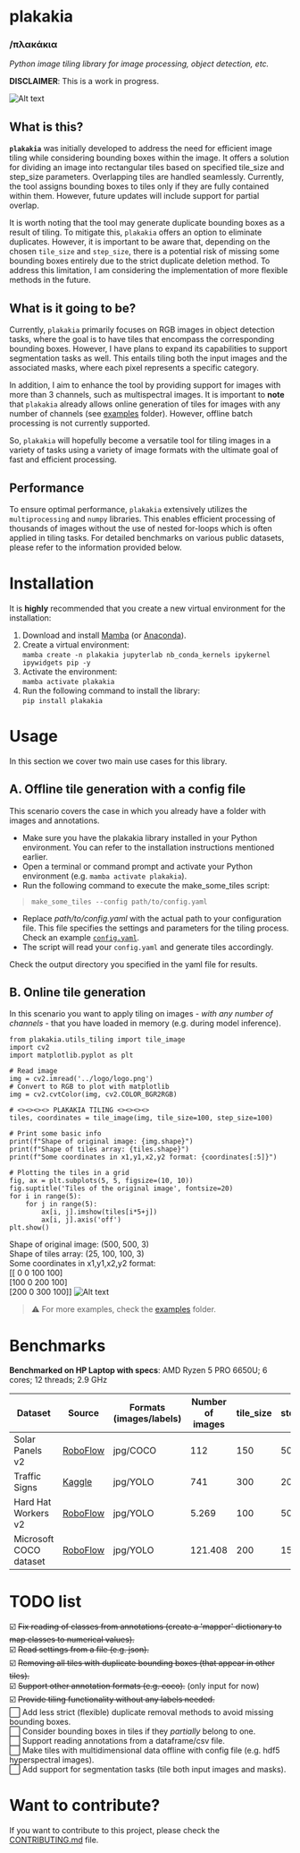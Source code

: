 # plakakia 
### /πλακάκια  
*Python image tiling library for image processing, object detection, etc.*

**DISCLAIMER**: This is a work in progress.  
  
![Alt text](logo/logo.png?raw=true "This is a \"plakaki\", meaning tile in Greek.")  

## What is this?
**`plakakia`** was initially developed to address the need for efficient image tiling while considering bounding boxes within the image. It offers a solution for dividing an image into rectangular tiles based on specified tile_size and step_size parameters. Overlapping tiles are handled seamlessly. Currently, the tool assigns bounding boxes to tiles only if they are fully contained within them. However, future updates will include support for partial overlap.

It is worth noting that the tool may generate duplicate bounding boxes as a result of tiling. To mitigate this, `plakakia` offers an option to eliminate duplicates. However, it is important to be aware that, depending on the chosen `tile_size` and `step_size`, there is a potential risk of missing some bounding boxes entirely due to the strict duplicate deletion method. To address this limitation, I am considering the implementation of more flexible methods in the future.  

## What is it going to be?
Currently, `plakakia` primarily focuses on RGB images in object detection tasks, where the goal is to have tiles that encompass the corresponding bounding boxes. However, I have plans to expand its capabilities to support segmentation tasks as well. This entails tiling both the input images and the associated masks, where each pixel represents a specific category.

In addition, I aim to enhance the tool by providing support for images with more than 3 channels, such as multispectral images. It is important to **note** that `plakakia` already allows online generation of tiles for images with any number of channels (see [examples](examples/) folder). However, offline batch processing is not currently supported.  

So, `plakakia` will hopefully become a versatile tool for tiling images in a variety of tasks using a variety of image formats with the ultimate goal of fast and efficient processing.

## Performance
To ensure optimal performance, `plakakia` extensively utilizes the `multiprocessing` and `numpy` libraries. This enables efficient processing of thousands of images without the use of nested for-loops which is often applied in tiling tasks. For detailed benchmarks on various public datasets, please refer to the information provided below.
  
# Installation

It is **highly** recommended that you create a new virtual environment for the installation:    
 1. Download and install [Mamba](https://mamba.readthedocs.io/en/latest/installation.html) (or [Anaconda](https://www.anaconda.com/products/distribution)). 
 2. Create a virtual environment:  
 `mamba create -n plakakia jupyterlab nb_conda_kernels ipykernel ipywidgets pip -y`  
 3. Activate the environment:  
 `mamba activate plakakia`
4. Run the following command to install the library:  
`pip install plakakia`  

# Usage

In this section we cover two main use cases for this library.
## A. Offline tile generation with a config file
This scenario covers the case in which you already have a folder with images and annotations.
 - Make sure you have the plakakia library installed in your Python environment. You can refer to the installation instructions mentioned earlier.
 - Open a terminal or command prompt and activate your Python environment (e.g. `mamba activate plakakia`).
 - Run the following command to execute the make_some_tiles script:  
  > `make_some_tiles --config path/to/config.yaml`  

-    Replace *path/to/config.yaml* with the actual path to your configuration file. This file specifies the settings and parameters for the tiling process. Check an example [`config.yaml`](plakakia/config.yaml).  
 - The script will read your `config.yaml` and generate tiles accordingly.  

 Check the output directory you specified in the yaml file for results.  
  
## B. Online tile generation
In this scenario you want to apply tiling on images - *with any number of channels* - that you have loaded in memory (e.g. during model inference).  
```
from plakakia.utils_tiling import tile_image
import cv2
import matplotlib.pyplot as plt

# Read image
img = cv2.imread('../logo/logo.png')
# Convert to RGB to plot with matplotlib
img = cv2.cvtColor(img, cv2.COLOR_BGR2RGB)

# <><><><> PLAKAKIA TILING <><><><> 
tiles, coordinates = tile_image(img, tile_size=100, step_size=100)

# Print some basic info
print(f"Shape of original image: {img.shape}")
print(f"Shape of tiles array: {tiles.shape}")
print(f"Some coordinates in x1,y1,x2,y2 format: {coordinates[:5]}")

# Plotting the tiles in a grid
fig, ax = plt.subplots(5, 5, figsize=(10, 10))
fig.suptitle('Tiles of the original image', fontsize=20)
for i in range(5):
    for j in range(5):
        ax[i, j].imshow(tiles[i*5+j])
        ax[i, j].axis('off')
plt.show()
```
Shape of original image: (500, 500, 3)  
Shape of tiles array: (25, 100, 100, 3)  
Some coordinates in x1,y1,x2,y2 format:  
[[  0   0 100 100]  
 [100   0 200 100]  
 [200   0 300 100]]
![Alt text](logo/tiles.png?raw=true "The result of the tiling process.")  
  

> ⚠️ For more examples, check the [examples](examples/) folder.   
    
# Benchmarks

**Benchmarked on HP Laptop with specs**: AMD Ryzen 5 PRO 6650U; 6 cores; 12 threads; 2.9 GHz

| Dataset | Source | Formats (images/labels) | Number of images | tile_size | step_size | tiles generated | plakakia performance |
| ------------- | ------------- | ------------- | ------------- | ------------- | ------------- | ------------- | ------------- |
| Solar Panels v2  | [RoboFlow](https://universe.roboflow.com/roboflow-100/solar-panels-taxvb/dataset/2) | jpg/COCO | 112  | 150 | 50 | 3.075 | 1,11 sec | 
| Traffic Signs  | [Kaggle](https://www.kaggle.com/datasets/valentynsichkar/traffic-signs-dataset-in-yolo-format) | jpg/YOLO | 741  | 300 | 200 | 1.695 | 2,8 sec | 
| Hard Hat Workers v2  | [RoboFlow](https://public.roboflow.com/object-detection/hard-hat-workers/2) | jpg/YOLO | 5.269 | 100 | 50 | 21.678 | 6,94 sec| 
| Microsoft COCO dataset  | [RoboFlow](https://public.roboflow.com/object-detection/microsoft-coco-subset) | jpg/YOLO | 121.408 | 200 | 150 | 177.039 | 3 min 4 sec| 

# TODO list
  
 ☑️ ~~Fix reading of classes from annotations (create a 'mapper' dictionary to map classes to numerical values).~~  
 ☑️ ~~Read settings from a file (e.g. json).~~  
 ☑️ ~~Removing all tiles with duplicate bounding boxes (that appear in other tiles).~~  
 ☑️ ~~Support other annotation formats (e.g. coco).~~ (only input for now)  
 ☑️ ~~Provide tiling functionality without any labels needed.~~  
 ⬜️ Add less strict (flexible) duplicate removal methods to avoid missing bounding boxes.  
 ⬜️ Consider bounding boxes in tiles if they *partially* belong to one.  
 ⬜️ Support reading annotations from a dataframe/csv file.  
 ⬜️ Make tiles with multidimensional data offline with config file (e.g. hdf5 hyperspectral images).  
 ⬜️ Add support for segmentation tasks (tile both input images and masks).  
  
# Want to contribute?
If you want to contribute to this project, please check the [CONTRIBUTING.md](CONTRIBUTING.md) file.